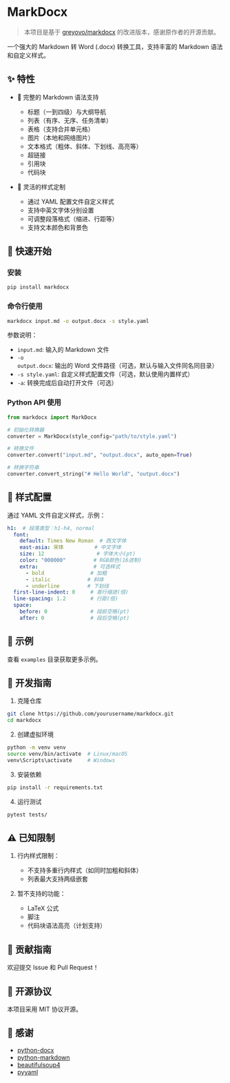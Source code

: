 # MarkDocx

> 本项目是基于 [greyovo/markdocx](https://github.com/greyovo/markdocx) 的改进版本，感谢原作者的开源贡献。

一个强大的 Markdown 转 Word (.docx) 转换工具，支持丰富的 Markdown 语法和自定义样式。

## ✨ 特性

- 🎯 完整的 Markdown 语法支持
  - 标题（一到四级）与大纲导航
  - 列表（有序、无序、任务清单）
  - 表格（支持合并单元格）
  - 图片（本地和网络图片）
  - 文本格式（粗体、斜体、下划线、高亮等）
  - 超链接
  - 引用块
  - 代码块
  
- 🎨 灵活的样式定制
  - 通过 YAML 配置文件自定义样式
  - 支持中英文字体分别设置
  - 可调整段落格式（缩进、行距等）
  - 支持文本颜色和背景色

## 🚀 快速开始

### 安装

```bash
pip install markdocx
```

### 命令行使用

```bash
markdocx input.md -o output.docx -s style.yaml
```

参数说明：
- `input.md`: 输入的 Markdown 文件
- `-o output.docx`: 输出的 Word 文件路径（可选，默认与输入文件同名同目录）
- `-s style.yaml`: 自定义样式配置文件（可选，默认使用内置样式）
- `-a`: 转换完成后自动打开文件（可选）

### Python API 使用

```python
from markdocx import MarkDocx

# 初始化转换器
converter = MarkDocx(style_config="path/to/style.yaml")

# 转换文件
converter.convert("input.md", "output.docx", auto_open=True)

# 转换字符串
converter.convert_string("# Hello World", "output.docx")
```

## 🎨 样式配置

通过 YAML 文件自定义样式，示例：

```yaml
h1:  # 段落类型：h1-h4, normal
  font:
    default: Times New Roman  # 西文字体
    east-asia: 宋体          # 中文字体
    size: 12                 # 字体大小(pt)
    color: "000000"         # RGB颜色(16进制)
    extra:                  # 可选样式
      - bold               # 加粗
      - italic            # 斜体
      - underline         # 下划线
  first-line-indent: 0     # 首行缩进(倍)
  line-spacing: 1.2        # 行距(倍)
  space:
    before: 0              # 段前空格(pt)
    after: 0               # 段后空格(pt)
```

## 📝 示例

查看 `examples` 目录获取更多示例。

## 🔧 开发指南

1. 克隆仓库
```bash
git clone https://github.com/yourusername/markdocx.git
cd markdocx
```

2. 创建虚拟环境
```bash
python -m venv venv
source venv/bin/activate  # Linux/macOS
venv\Scripts\activate     # Windows
```

3. 安装依赖
```bash
pip install -r requirements.txt
```

4. 运行测试
```bash
pytest tests/
```

## ⚠️ 已知限制

1. 行内样式限制：
   - 不支持多重行内样式（如同时加粗和斜体）
   - 列表最大支持两级嵌套

2. 暂不支持的功能：
   - LaTeX 公式
   - 脚注
   - 代码块语法高亮（计划支持）

## 🤝 贡献指南

欢迎提交 Issue 和 Pull Request！

## 📄 开源协议

本项目采用 MIT 协议开源。

## 🙏 感谢

- [python-docx](https://python-docx.readthedocs.io)
- [python-markdown](https://python-markdown.github.io)
- [beautifulsoup4](https://beautifulsoup.readthedocs.io)
- [pyyaml](https://pyyaml.org)